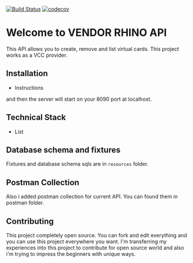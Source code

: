 [![Build Status](https://travis-ci.org/MehGokalp/vendor-rhino.svg?branch=master)](https://travis-ci.org/MehGokalp/vendor-rhino) [![codecov](https://codecov.io/gh/MehGokalp/vendor-rhino/branch/master/graph/badge.svg)](https://codecov.io/gh/MehGokalp/vendor-rhino)

# Welcome to VENDOR RHINO API
This API allows you to create, remove and list virtual cards. This project works as a VCC provider.  

## Installation

- Instructions

and then the server will start on your 8090 port at localhost. 

## Technical Stack

 - List
 
## Database schema and fixtures
Fixtures and database schema sqls are in `resources` folder.
## Postman Collection
Also i added postman collection for current API. You can found them in postman folder.
## Contributing
This project completely open source. You can fork and edit everything and you can use this project everywhere you want. I'm transferring my experiences into this project to contribute for open source world and also i'm trying to impress the beginners with unique ways.
